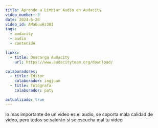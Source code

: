 ```yaml
---
title: Aprende a Limpiar Audio en Audacity
video_number: 3
date: 2024-6-28
video_id: AMaGuuHz38I
tags:
  - audacity
  - audio
  - contenido

links:
  - title: Descarga Audacity
    url: https://www.audacityteam.org/download/

colaboradores:
  - title: Editor
    colaborador: ingjuan
  - title: fotógrafa
    colaborador: paty

actualizado: true
---
```


lo mas importante de un video es el audio, se soporta mala calidad de video, pero todos se saldrán si se escucha mal tu video
